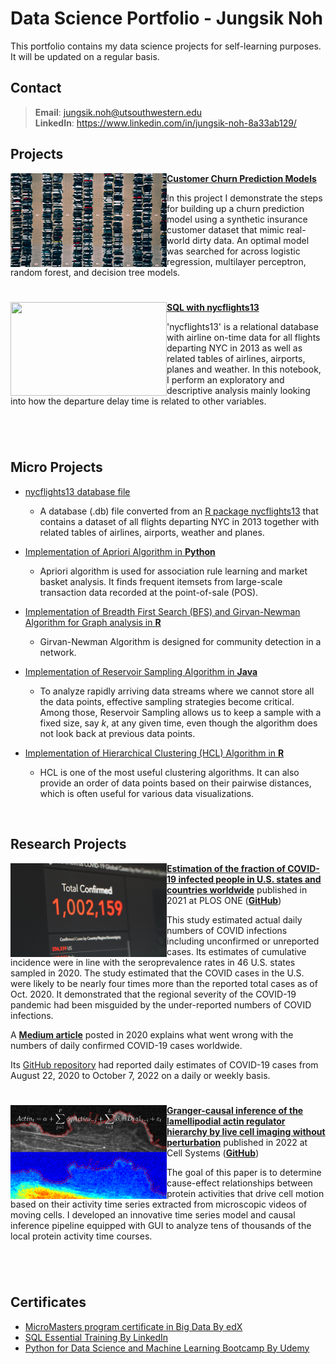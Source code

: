 # Data Science Portfolio - Jungsik Noh
This portfolio contains my data science projects for self-learning purposes.
It will be updated on a regular basis. 


## Contact
> **Email**: jungsik.noh@utsouthwestern.edu     <br />
> **LinkedIn**: https://www.linkedin.com/in/jungsik-noh-8a33ab129/ 
 

## Projects

<img align="left" width="250" height="150" src="doc/jorik-kleen-vAgSEXaMhZ8-unsplash.jpg"> [**Customer Churn Prediction Models**](https://github.com/JungsikNoh/CustomerChurnPredictionModel)

In this project I demonstrate the steps for building up a churn prediction model using a synthetic insurance customer dataset that mimic real-world dirty data.
An optimal model was searched for across logistic regression, multilayer perceptron, random forest, and decision tree models.

#

<img align="left" width="250" height="150" src="doc/bao-menglong--FhoJYnw-cg-unsplash.jpg"> [**SQL with nycflights13**](/Projects/SQL_with_nycflights13/sql_with_nycflights13.ipynb)

'nycflights13' is a relational database with airline on-time data for all flights departing NYC in 2013 as well as related tables of airlines, airports, planes and weather. In this notebook, I perform an exploratory and descriptive analysis mainly looking into how the departure delay time is related to other variables.

#
 
 
<br/>


## Micro Projects

- [nycflights13 database file](https://github.com/JungsikNoh/Data_Science_Portfolio/blob/main/MicroProjects/nycflights13.db)
  - A database (.db) file converted from an [R package nycflights13](https://cran.r-project.org/web/packages/nycflights13/index.html) that contains 
    a dataset of all flights departing NYC in 2013 together with related tables of airlines, airports, weather and planes.

- [Implementation of Apriori Algorithm in **Python**](MicroProjects/ImplementationAprioriAlgo.md)
  - Apriori algorithm is used for association rule learning and market basket analysis. 
    It finds frequent itemsets from large-scale transaction data recorded at the 
    point-of-sale (POS).
   
- [Implementation of Breadth First Search (BFS) and Girvan-Newman Algorithm for Graph analysis in **R**](https://rpubs.com/JungsikNoh/Implement_GirvanNewman_GraphAnalysis_R)
  - Girvan-Newman Algorithm is designed for community detection in a network.
   
- [Implementation of Reservoir Sampling Algorithm in **Java**](MicroProjects/Implementation_ReservoirSampling_Java.md)
  - To analyze rapidly arriving data streams where we cannot store all the data points, 
    effective sampling strategies become critical.
    Among those, Reservoir Sampling allows us to keep a sample with a fixed size, say $k$, at any given time, 
    even though the algorithm does not look back at previous data points. 
  
- [Implementation of Hierarchical Clustering (HCL) Algorithm in **R**](https://rpubs.com/JungsikNoh/ImplementHCLinR)
  - HCL is one of the most useful clustering algorithms. 
    It can also provide an order of data points based on their pairwise distances, 
    which is often useful for various data visualizations. 

<br/>

## Research Projects

<img align="left" width="250" height="150" src="https://github.com/JungsikNoh/Data_Science_Portfolio/blob/main/doc/photo-COVID-unsplash-1585858228804-7caf9961c49d.jpg"> **[Estimation of the fraction of COVID-19 infected people in U.S. states and countries worldwide](https://journals.plos.org/plosone/article?id=10.1371/journal.pone.0246772)** 
published in 2021 at PLOS ONE ([**GitHub**](https://github.com/JungsikNoh/COVID19_Estimated-Size-of-Infectious-Population))

This study estimated actual daily numbers of COVID infections including unconfirmed or unreported cases. 
Its estimates of cumulative incidence were in line with the seroprevalence rates in 46 U.S. states sampled in 2020. 
The study estimated that the COVID cases in the U.S. were likely to be nearly four times more than the reported total cases as of Oct. 2020. 
It demonstrated that the regional severity of the COVID-19 pandemic had been misguided by the under-reported numbers of COVID infections.

A [**Medium article**](https://nohjssunny.medium.com/the-actual-highest-number-of-daily-covid-19-cases-in-the-us-is-estimated-to-be-about-400-000-in-e91bf1cce8e0) posted in 2020 explains what went wrong with the numbers of daily confirmed COVID-19 cases worldwide.

Its [GitHub repository](https://github.com/JungsikNoh/COVID19_Estimated-Size-of-Infectious-Population) had reported daily estimates of COVID-19 cases from August 22, 2020 to October 7, 2022 on a daily or weekly basis. 

#

<img align="left" width="250" height="150" src="https://github.com/JungsikNoh/Data_Science_Portfolio/blob/main/doc/Combined%20Stacks1121-2.png"> [**Granger-causal inference of the lamellipodial actin regulator hierarchy by live cell imaging without perturbation**](https://www.cell.com/cell-systems/pdfExtended/S2405-4712(22)00224-1) published in 2022 at Cell Systems ([**GitHub**](https://github.com/JungsikNoh/Granger-Causality-Analysis-of-Lamellipodia))

The goal of this paper is to determine cause-effect relationships between protein activities that drive cell motion based on their activity time series extracted from microscopic videos of moving cells. 
I developed an innovative time series model and causal inference pipeline equipped with GUI to analyze tens of thousands of the local protein activity time courses. 

#

<br/>

## Certificates
- [MicroMasters program certificate in Big Data By edX](https://credentials.edx.org/credentials/07ac775f581a4bc5bcd975d77c26ea1d/)
- [SQL Essential Training By LinkedIn](https://www.linkedin.com/learning/certificates/168041ae26e672180d73d1f7c48d5dec48effbed0aae8b8168a73f572fa2142f) 
- [Python for Data Science and Machine Learning Bootcamp By Udemy](https://www.udemy.com/certificate/UC-6dd2f854-bde5-4dd5-8d39-f3b75804cec7/) 




